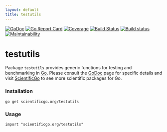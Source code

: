 ```yaml
---
layout: default
title: testutils
---
```


[![GoDoc](https://godoc.org/scientificgo.org/testutils?status.svg)](https://godoc.org/scientificgo.org/testutils)
[![Go Report Card](https://goreportcard.com/badge/github.com/scientificgo/testutils)](https://goreportcard.com/report/github.com/scientificgo/testutils)
[![Coverage](https://codecov.io/gh/scientificgo/testutils/branch/master/graph/badge.svg)](https://codecov.io/gh/scientificgo/testutils)
[![Build Status](https://travis-ci.org/scientificgo/testutils.svg?branch=master)](https://travis-ci.org/scientificgo/testutils)
[![Build status](https://ci.appveyor.com/api/projects/status/m7yt1gy6g5bpilox?svg=true)](https://ci.appveyor.com/project/jdparkinson93/testutils)
[![Maintainability](https://api.codeclimate.com/v1/badges/2ea76783cfe482528242/maintainability)](https://codeclimate.com/github/scientificgo/testutils/maintainability)

# testutils

Package `testutils` provides generic functions for testing and benchmarking in [Go](https://golang.org). Please consult the [GoDoc](https://godoc.org/scientificgo.org/testutils) page for specific details and visit [ScientificGo](https://scientificgo.org) to see more scientific packages for Go.

### Installation

`go get scientificgo.org/testutils`

### Usage

`import "scientificgo.org/testutils"`
